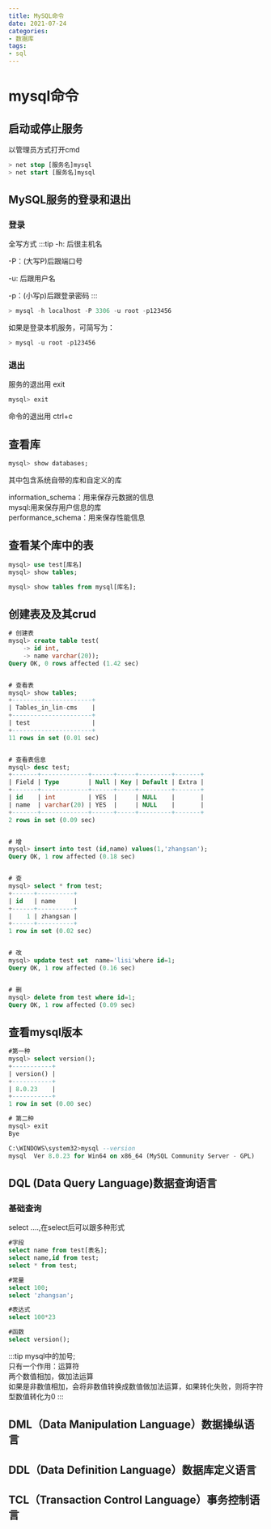```yaml
---
title: MySQL命令
date: 2021-07-24
categories:
- 数据库
tags:
- sql
---
```


# mysql命令

## 启动或停止服务

以管理员方式打开cmd

```sql
> net stop [服务名]mysql
> net start [服务名]mysql
```

## MySQL服务的登录和退出

### 登录

全写方式
:::tip -h: 后很主机名

-P：(大写P)后跟端口号

-u: 后跟用户名

-p：(小写p)后跟登录密码
:::

```sql
> mysql -h localhost -P 3306 -u root -p123456
```

如果是登录本机服务，可简写为：

```sql
> mysql -u root -p123456
```

### 退出

服务的退出用 exit
```sql
mysql> exit
```
命令的退出用 ctrl+c

## 查看库

```sql
mysql> show databases;
```
其中包含系统自带的库和自定义的库  

information_schema：用来保存元数据的信息  
mysql:用来保存用户信息的库  
performance_schema：用来保存性能信息  
## 查看某个库中的表
```sql
mysql> use test[库名]
mysql> show tables;
```
```sql
mysql> show tables from mysql[库名];
```
## 创建表及及其crud
```sql
# 创建表
mysql> create table test(
    -> id int,
    -> name varchar(20));
Query OK, 0 rows affected (1.42 sec)


# 查看表
mysql> show tables;
+----------------------+
| Tables_in_lin-cms    |
+----------------------+
| test                 |
+----------------------+
11 rows in set (0.01 sec) 


# 查看表信息
mysql> desc test;
+-------+-------------+------+-----+---------+-------+
| Field | Type        | Null | Key | Default | Extra |
+-------+-------------+------+-----+---------+-------+
| id    | int         | YES  |     | NULL    |       |
| name  | varchar(20) | YES  |     | NULL    |       |
+-------+-------------+------+-----+---------+-------+
2 rows in set (0.09 sec)   


# 增
mysql> insert into test (id,name) values(1,'zhangsan');
Query OK, 1 row affected (0.18 sec)


# 查
mysql> select * from test;
+------+----------+
| id   | name     |
+------+----------+
|    1 | zhangsan |
+------+----------+
1 row in set (0.02 sec)


# 改
mysql> update test set  name='lisi'where id=1;
Query OK, 1 row affected (0.16 sec)


# 删
mysql> delete from test where id=1;
Query OK, 1 row affected (0.09 sec)
```
## 查看mysql版本
```sql
#第一种
mysql> select version();
+-----------+
| version() |
+-----------+
| 8.0.23    |
+-----------+
1 row in set (0.00 sec)

# 第二种
mysql> exit
Bye

C:\WINDOWS\system32>mysql --version
mysql  Ver 8.0.23 for Win64 on x86_64 (MySQL Community Server - GPL)
```

## DQL (Data Query Language)数据查询语言
### 基础查询
select ....,在select后可以跟多种形式
```sql
#字段
select name from test[表名];
select name,id from test;
select * from test;

#常量
select 100;
select 'zhangsan';

#表达式
select 100*23

#函数
select version();
```
:::tip
mysql中的加号;  
只有一个作用：运算符   
两个数值相加，做加法运算  
如果是非数值相加，会将非数值转换成数值做加法运算，如果转化失败，则将字符型数值转化为0
:::
## DML（Data Manipulation Language）数据操纵语言
## DDL（Data Definition Language）数据库定义语言
## TCL（Transaction Control Language）事务控制语言




